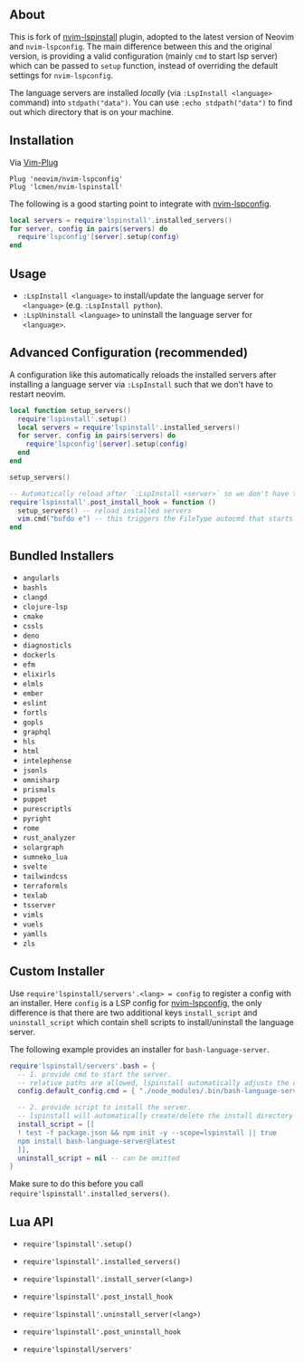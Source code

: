 ## About

This is fork of [nvim-lspinstall](https://github.com/kabouzeid/nvim-lspinstall) plugin, adopted to the latest version of Neovim and `nvim-lspconfig`.
The main difference between this and the original version, is providing a valid configuration (mainly `cmd` to start lsp server) which can be passed to `setup` function, instead of overriding the default settings for `nvim-lspconfig`.

The language servers are installed *locally* (via `:LspInstall <language>` command) into `stdpath("data")`. You can use `:echo stdpath("data")` to find out which directory that is on your machine.

## Installation
Via [Vim-Plug](https://github.com/junegunn/vim-plug)

```vim
Plug 'neovim/nvim-lspconfig'
Plug 'lcmen/nvim-lspinstall'
```
The following is a good starting point to integrate with [nvim-lspconfig](https://github.com/neovim/nvim-lspconfig).
```lua
local servers = require'lspinstall'.installed_servers()
for server, config in pairs(servers) do
  require'lspconfig'[server].setup(config)
end
```
## Usage
* `:LspInstall <language>` to install/update the language server for `<language>` (e.g. `:LspInstall python`).
* `:LspUninstall <language>` to uninstall the language server for `<language>`.

## Advanced Configuration (recommended)

A configuration like this automatically reloads the installed servers after installing a language server via `:LspInstall` such that we don't have to restart neovim.

```lua
local function setup_servers()
  require'lspinstall'.setup()
  local servers = require'lspinstall'.installed_servers()
  for server, config in pairs(servers) do
    require'lspconfig'[server].setup(config)
  end
end

setup_servers()

-- Automatically reload after `:LspInstall <server>` so we don't have to restart neovim
require'lspinstall'.post_install_hook = function ()
  setup_servers() -- reload installed servers
  vim.cmd("bufdo e") -- this triggers the FileType autocmd that starts the server
end
```

## Bundled Installers

* `angularls`
* `bashls`
* `clangd`
* `clojure-lsp `
* `cmake`
* `cssls`
* `deno`
* `diagnosticls`
* `dockerls`
* `efm`
* `elixirls`
* `elmls`
* `ember`
* `eslint`
* `fortls`
* `gopls`
* `graphql`
* `hls`
* `html`
* `intelephense`
* `jsonls`
* `omnisharp`
* `prismals`
* `puppet`
* `purescriptls`
* `pyright`
* `rome`
* `rust_analyzer`
* `solargraph`
* `sumneko_lua`
* `svelte`
* `tailwindcss `
* `terraformls`
* `texlab`
* `tsserver`
* `vimls`
* `vuels`
* `yamlls`
* `zls`

## Custom Installer

Use `require'lspinstall/servers'.<lang> = config` to register a config with an installer.
Here `config` is a LSP config for [nvim-lspconfig](https://github.com/neovim/nvim-lspconfig), the only difference is that there are two additional keys `install_script` and `uninstall_script` which contain shell scripts to install/uninstall the language server.

The following example provides an installer for `bash-language-server`.
```lua
require'lspinstall/servers'.bash = {
  -- 1. provide cmd to start the server.
  -- relative paths are allowed, lspinstall automatically adjusts the cmd and cmd_cwd for us!
  config.default_config.cmd = { "./node_modules/.bin/bash-language-server" },

  -- 2. provide script to install the server.
  -- lspinstall will automatically create/delete the install directory for every server
  install_script = [[
  ! test -f package.json && npm init -y --scope=lspinstall || true
  npm install bash-language-server@latest
  ]],
  uninstall_script = nil -- can be omitted
}
```

Make sure to do this before you call `require'lspinstall'.installed_servers()`.

## Lua API

* `require'lspinstall'.setup()`

* `require'lspinstall'.installed_servers()`

* `require'lspinstall'.install_server(<lang>)`
* `require'lspinstall'.post_install_hook`

* `require'lspinstall'.uninstall_server(<lang>)`
* `require'lspinstall'.post_uninstall_hook`

* `require'lspinstall/servers'`
